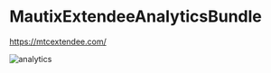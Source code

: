 # MautixExtendeeAnalyticsBundle

https://mtcextendee.com/

![analytics](https://user-images.githubusercontent.com/462477/39583351-323b9498-4ef0-11e8-844c-dd56cd0b1247.PNG)
